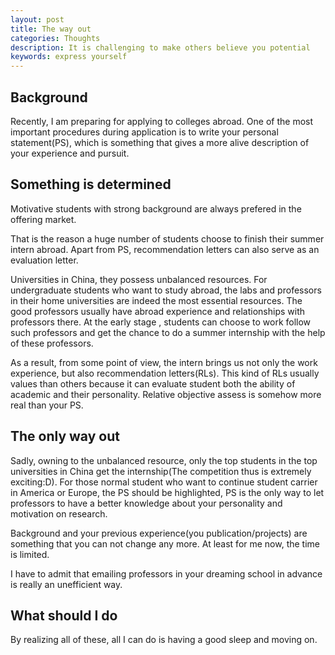 ```yaml
---
layout: post
title: The way out
categories: Thoughts
description: It is challenging to make others believe you potential
keywords: express yourself
---
```

## Background
Recently, I am preparing for applying to colleges abroad. One of the most important procedures during application is to write your personal statement(PS), which is something that gives a more alive description of your experience and pursuit.

## Something is determined
Motivative students with strong background are always prefered in the offering market. 

That is the reason a huge number of students choose to finish their summer intern abroad. Apart from PS, recommendation letters can also serve as an evaluation letter.

Universities in China, they possess unbalanced resources. For undergraduate students who want to study abroad, the labs and professors in their home universities are indeed the most essential resources. The good professors usually have abroad experience and relationships with professors there. At the early stage , students can choose to work follow such professors and get the chance to do a summer internship with the help of these professors.

As a result, from some point of view, the intern brings us not only the work experience, but also recommendation letters(RLs). This kind of RLs usually values than others because it can evaluate student both the ability of academic and their personality. Relative objective assess is somehow more real than your PS. 

## The only way out
Sadly, owning to the unbalanced resource, only the top students in the top universities in China get the internship(The competition thus is extremely exciting:D). For those normal student who want to continue student carrier in America or Europe, the PS should be highlighted, PS is the only way to let professors to have a better knowledge about your personality and motivation on research. 

Background and your previous experience(you publication/projects) are something that you can not change any more. At least for me now, the time is limited.

I have to admit that emailing professors in your dreaming school in advance is really an unefficient way.

## What should I do
By realizing all of these, all I can do is having a good sleep and moving on.
